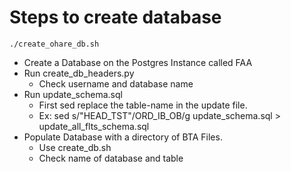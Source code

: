 # Steps to create database

`./create_ohare_db.sh`


* Create a Database on the Postgres Instance called FAA
* Run create_db_headers.py
    * Check username and database name
* Run update_schema.sql
    * First sed replace the table-name in the update file.
    * Ex: sed s/"HEAD_TST"/ORD_IB_OB/g update_schema.sql > update_all_flts_schema.sql
* Populate Database with a directory of BTA Files.
    * Use create_db.sh
    * Check name of database and table